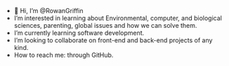 - 👋 Hi, I’m @RowanGriffin
- I’m interested in learning about Environmental, computer, and biological sciences, parenting, global issues and how we can solve them.
- I’m currently learning software development.
- I’m looking to collaborate on front-end and back-end projects of any kind.
- How to reach me: through GitHub.

<!---
RowanGriffin/RowanGriffin is a ✨ special ✨ repository because its `README.md` (this file) appears on your GitHub profile.
You can click the Preview link to take a look at your changes.
--->
